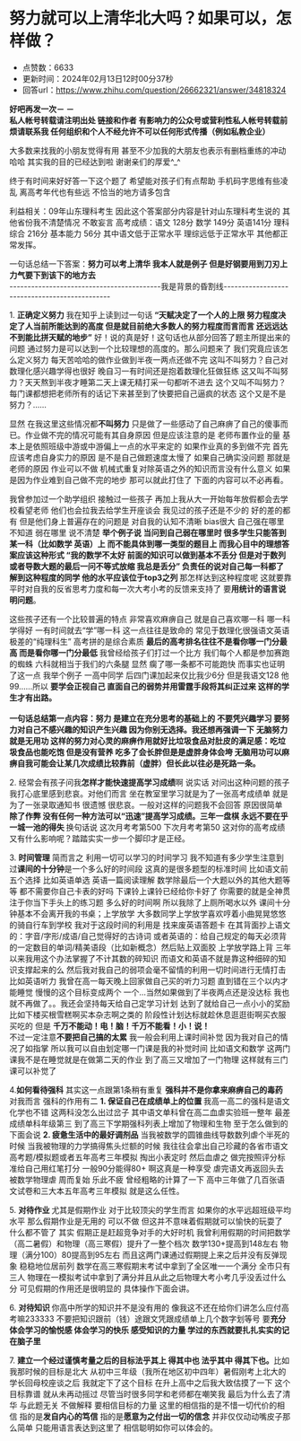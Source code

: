 # 努力就可以上清华北大吗？如果可以，怎样做？
- 点赞数：6633
- 更新时间：2024年02月13日12时00分37秒
- 回答url：https://www.zhihu.com/question/26662321/answer/34818324
<body>
 <p data-pid="UpcIzcK2"><b>好吧再发一次－ －</b><br><b>私人帐号转载请注明出处 链接和作者 有影响力的公众号或营利性私人帐号转载前烦请联系我 任何组织和个人不经允许不可以任何形式传播（例如私教企业）</b></p>
 <p data-pid="gpQKTUZr">大多数来找我的小朋友觉得有用 甚至不少加我的大朋友也表示有删档重练的冲动哈哈 其实我的目的已经达到啦 谢谢亲们的厚爱^_^</p>
 <p data-pid="DI9LTJLw">终于有时间来好好答一下这个题了 希望能对孩子们有点帮助 手机码字思维有些凌乱 离高考年代也有些远 不恰当的地方请多包含</p>
 <p data-pid="a8A7YrvC">利益相关：09年山东理科考生 因此这个答案部分内容是针对山东理科考生说的 其他省份我不清楚情况 不敢妄言 高考成绩：语文 128分 数学 149分 英语141分 理科综合 216分 基本能力 56分 其中语文低于正常水平 理综远低于正常水平 其他都正常发挥。</p>
 <p data-pid="jW8rsmCd">一句话总结一下答案：<b>努力可以考上清华 我本人就是例子 但是好钢要用到刀刃上 力气要下到该下的地方去</b><br>
  ------------------------------------------我是背景的昏割线----------------------------------------------</p>
 <p data-pid="mFttJepu">1. <b>正确定义努力</b> 我在知乎上读到过一句话<b> “天赋决定了一个人的上限 努力程度决定了人当前所能达到的高度 但是就目前绝大多数人的努力程度而言而言 还远远达不到能比拼天赋的地步”</b> 好！说的真是好！这句话也从部分回答了题主所提出来的问题 通过努力是可以达到一个比较理想的高度的。那么问题来了 我们究竟应该怎么定义努力 每天苦哈哈的做作业做到半夜一两点还做不完 这叫不叫努力？自己对数理化感兴趣学得也很好 晚自习一有时间还是抱着数理化狂做狂练 这又叫不叫努力？天天熬到半夜才睡第二天上课无精打采一句都听不进去 这个又叫不叫努力？每门课都想把老师所有的话记下来甚至到了快要把自己逼疯的状态 这个又是不是努力？……</p>
 <p data-pid="tjfoEN0J">显然 在我这里这些情况都<b>不叫努力</b> 只是做了一些感动了自己麻痹了自己的傻事而已。作业做不完的情况可能有其自身原因 但是应该注意的是 老师布置作业的量 基本上是依照班级中游或中游偏上一点的水平来定的 如果作业真的多到做不完 首先应该考虑自身实力的原因 是不是自己做题速度太慢了 如果自己确实没问题 那就是老师的原因 作业可以不做 机械式重复对除英语之外的知识而言没有什么意义 如果是因为作业难到自己做不完的地步 那可以就此打住了 下面的内容可以不必再看。</p>
 <p data-pid="FtuakiTR">我曾参加过一个助学组织 接触过一些孩子 再加上我从大一开始每年放假都会去学校看望老师 他们也会拉我去给学生开座谈会 我见过的孩子还是不少的 好的差的都有 但是他们身上普遍存在的问题是 对自我的认知不清晰 bias很大 自己强在哪里 不知道 弱在哪里 说不清楚 <b>举个例子说 当问到自己弱在哪里时 很多学生只能答到某一科（比如数学 英语）上 而不能具体到哪一类型的题目上 而我心目中的理想答案应该这种形式 “我的数学不太好 前面的知识可以做到基本不丢分 但是对于数列或者导数大题的最后一问不等式放缩 我总是丢分” 负责任的说对自己每一科都了解到这种程度的同学 他的水平应该位于top3之列 </b>那怎样达到这种程度呢 这就要靠平时对自我的反省思考力度和每一次大考小考的反馈来支持了 要<b>用统计的语言说明问题</b>。</p>
 <p data-pid="aEm931rS">这些孩子还有一个比较普遍的特点 非常喜欢麻痹自己 就是自己喜欢哪一科 哪一科学得好 一有时间就去“学”哪一科 这一点往往是致命的 常见于数理化很强语文英语极差的“纯理科生” 高考拼的是综合素质 <b>最后的高考排名往往不是看你哪一门分最高 而是看你哪一门分最低 </b>我曾经给孩子们打过一个比方 我们每个人都是参加赛跑的蜘蛛 六科就相当于我们的六条腿 显然 瘸了哪一条都不可能跑快 而事实也证明了这一点 我举个例子 一高中同学 后四门课加起来仅比我少6分 但是我语文128 他99……所以 <b>要学会正视自己 直面自己的弱势并用雷霆手段将其纠正过来 这样的学生才有出路。</b><br><br><b>一句话总结第一点内容：努力 是建立在充分思考的基础上的 不要凭兴趣学习 要努力对自己不感兴趣的知识产生兴趣 因为你别无选择。我还想再强调一下 无脑努力就是无用功 这样的努力对心灵的麻痹作用就好比垃圾食品对肚皮的满足感：吃垃圾食品也能吃饱 但是没有营养 吃多了会长胖但是是虚胖身体会垮 无脑用功可以麻痹自我可能会让某几次成绩比较靠前（虚胖）但长此以往必是死路一条。</b></p>
 <p data-pid="kAWCx11R">2. 经常会有孩子问我<b>怎样才能快速提高学习成绩</b>啊 说实话 对问出这种问题的孩子我打心底里感到悲哀。对他们而言 坐在教室里学习就是为了一张高考成绩单 就是为了一张录取通知书 很遗憾 很悲哀。一般对这样的问题我不会回答 原因很简单 <b>除了作弊 没有任何一种方法可以“迅速”提高学习成绩。三年一盘棋 永远不要在乎一城一池的得失 </b>换句话说 这次月考考第500 下次月考考第50 这对你的高考成绩又有什么影响呢？踏踏实实一步一个脚印才是正经。</p>
 <p data-pid="d0AOVC5a">3. <b>时间管理</b> 简而言之 利用一切可以学习的时间学习 我不知道有多少学生注意到过<b>课间的十分钟</b>是一个多么好的时间段 这真的是很多题型的标准时间 比如语文前五个选择 比如英语单选 英语一篇阅读理解 数学除最后一个大题以外的其他大题等等 都不需要你自己卡表的好吗 下课铃上课铃已经给你卡好了 你需要的就是全神贯注于你当下手头上的练习题 多么好的时间啊 所以我除了上厕所喝水以外 课间十分钟基本不会离开我的书桌；上学放学 大多数同学上学放学喜欢哼着小曲晃晃悠悠的骑自行车到学校 我对于这段时间的利用是 找来废英语答题卡 在其背面抄上语文的：字音/字形/成语/自己觉得好的古诗词 或者英语的：给自己规定的每天必须背的一定数目的单词/精美语段（比如新概念）然后贴上双面胶 上学放学路上背 三年以来我用这个办法掌握了不计其数的碎知识 而语文和英语不就是靠这种细碎的知识支撑起来的么 然后我对我自己的弱项会毫不留情的利用一切时间进行无情打击 比如英语听力 我曾在高一每天晚上回家做自己买的听力习题 直到错在三个以内才能睡觉 慢慢的这个目标变成两个 一个…当然如果做到了半夜两点还是没达标 我也就不再做了。。我还会坚持每天给自己定学习计划 达到了就给自己一点小小的奖励 比如下楼买根雪糕啊买本杂志啊之类的 阶段性计划达标就趁休息逛逛街啊买衣服买吃的 但是 <b>千万不能动！电！脑！千万不能看！小！说！</b><br>
  不过一定注意<b>不要把自己搞的太累</b> 我一般会利用上课时间补觉 因为我对自己的情况了如指掌 所以我可以自由划定哪一门课是我的补觉时间 比如语文和数学 这两门课我不是在睡觉就是在做第二天的作业 到了高三又增加了一门物理 这样就有三门课可以补觉了</p>
 <p data-pid="gsL4mlUT">4.<b>如何看待强科</b> 其实这一点跟第1条稍有重复 <b>强科并不是你拿来麻痹自己的毒药 </b>对我而言 强科的作用有二 <b>1. 保证自己在成绩单上的位置 </b>我高一高二的强科是语文 化学也不错 这两科没怎么出过岔子 其中语文单科曾在高二血虐实验班一整年 最差成绩单科年级第三 到了高三下学期强科列表上增加了物理和生物 至于怎么做到的下面会说 <b>2. 疲惫生活中的最好调剂品</b> 当我被数学的圆锥曲线导数数列虐个半死的时候 当我被物理的力学搞得焦头烂额的时候 我往往会拿出自己珍藏的各省市语文高考题/模拟题或者五年高考三年模拟 掏出小表定时 然后血虐之 做完按照评分标准给自己用红笔打分 一般90分能得80+ 啊这真是一种享受 虐完语文再返回头去被数学物理虐 周而复始 乐此不疲 曾经粗略的计算了一下 高中三年做了几百张语文试卷和三大本五年高考三年模拟 就是这么任性。</p>
 <p data-pid="mE95svo3">5. <b>对待作业 </b>尤其是假期作业 对于比较顶尖的学生而言 如果你的水平远超班级平均水平 那么假期作业是无用的 可以不做 但这并不意味着假期就可以愉快的玩耍了 什么都不管了 其实 假期正是赶超竞争对手的大好时机 我曾利用假期的时间把数学（高二暑假）和物理（高三寒假）提升了一整个档次 数学130+提高到148左右 物理（满分100）80提高到95左右 而且这两门课通过假期提上来之后并没有反弹现象 稳稳地位居前列 数学在高三寒假期末考试中拿到了全区唯一一个满分 全市只有三人 物理在一模拟考试中拿到了满分并且从此之后物理大考小考几乎没丢过什么分 可见假期的作用还是很明显的 具体操作下面会讲。</p>
 <p data-pid="7A41OHTa">6. <b>对待知识 </b>你高中所学的知识并不是没有用的 像我这不还在给你们讲怎么应付高考嘛233333 不要把知识跟前（钱）途跟文凭跟成绩单上几个数字划等号 要<b>充分体会学习的愉悦感 体会学习的快乐 感受知识的力量 学过的东西就要扎扎实实的记在脑子里</b></p>
 <p data-pid="5XK1H2rO">7. <b>建立一个经过谨慎考量之后的目标法乎其上 得其中也 法乎其中 得其下也。</b>比如我那时候的目标是北大 从初中三年级（我所在地区初中四年）暑假刚考上北大的学长回母校座谈之后 我就定下了这个目标 在升上高中之后我大致估摸了一下 这个目标靠谱 就从未再动摇过 尽管当时很多同学和老师都在嘲笑我 最后为什么去了清华 与此题无关 不做解释 要相信目标的力量 这里的相信指的是不惜一切代价的相信 指的是<b>发自内心的笃信</b> 指的是<b>愿意为之付出一切的信念</b> 并非仅仅动动嘴皮子那么简单 只能用语言表达到这里了 相信聪明如你可以体会的。</p>
</body>